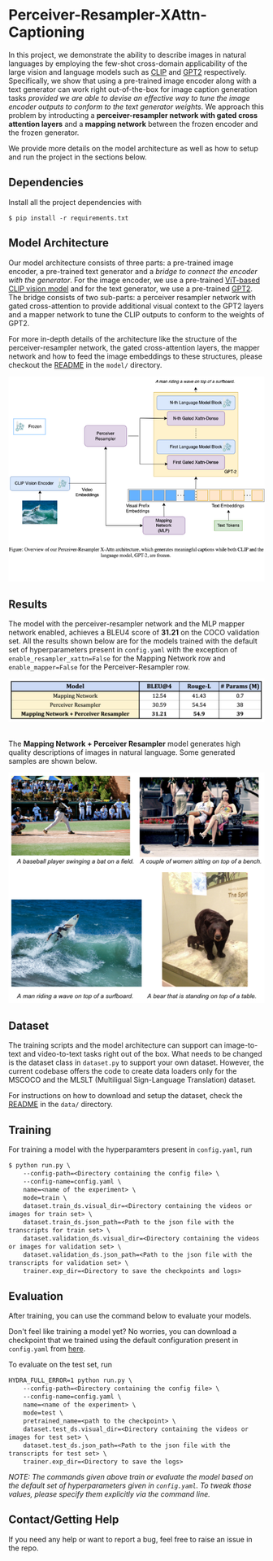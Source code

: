 # Perceiver-Resampler-XAttn-Captioning

In this project, we demonstrate the ability to describe images in natural languages by employing the few-shot cross-domain applicability of the large vision and language models such as [CLIP](https://openai.com/blog/clip/) and [GPT2](https://openai.com/blog/better-language-models/) respectively. Specifically, we show that using a pre-trained image encoder along with a text generator can work right out-of-the-box for image caption generation tasks *provided we are able to devise an effective way to tune the image encoder outputs to conform to the text generator weights*. We approach this problem by introducting a **perceiver-resampler network with gated cross attention layers** and a **mapping network** between the frozen encoder and the frozen generator.

We provide more details on the model architecture as well as how to setup and run the project in the sections below.

## Dependencies

Install all the project dependencies with

```
$ pip install -r requirements.txt
```

## Model Architecture

Our model architecture consists of three parts: a pre-trained image encoder, a pre-trained text generator and a *bridge to connect the encoder with the generator*. For the image encoder, we use a pre-trained [ViT-based CLIP vision model](https://huggingface.co/docs/transformers/model_doc/clip) and for the text generator, we use a pre-trained [GPT2](https://huggingface.co/docs/transformers/model_doc/gpt2). The bridge consists of two sub-parts: a perceiver resampler network with gated cross-attention to provide additional visual context to the GPT2 layers and a mapper network to tune the CLIP outputs to conform to the weights of GPT2.

For more in-depth details of the architecture like the structure of the perceiver-resampler network, the gated cross-attention layers, the mapper network and how to feed the image embeddings to these structures, please checkout the [README](model/README.md) in the `model/` directory.

<div align="center">
  <img
    src="images/model_architecture.png"
    alt="model_architecture"
  />
</div>

## Results

The model with the perceiver-resampler network and the MLP mapper network enabled, achieves a BLEU4 score of **31.21** on the COCO validation set. All the results shown below are for the models trained with the default set of hyperparameters present in `config.yaml` with the exception of `enable_resampler_xattn=False` for the Mapping Network row and `enable_mapper=False` for the Perceiver-Resampler row.

<div align="center">
  <img
    src="images/evaluation_results_table.png"
    alt="evaluation_results_table"
  />
</div>
<br />

The **Mapping Network + Perceiver Resampler** model generates high quality descriptions of images in natural language. Some generated samples are shown below.

<div align="center">
  <img
    src="images/evaluation_results_images.png"
    alt="evaluation_results_images"
  />
</div>

## Dataset

The training scripts and the model architecture can support can image-to-text and video-to-text tasks right out of the box. What needs to be changed is the dataset class in `dataset.py` to support your own dataset. However, the current codebase offers the code to create data loaders only for the MSCOCO and the MLSLT (Multiligual Sign-Language Translation) dataset.

For instructions on how to download and setup the dataset, check the [README](data/README.md) in the `data/` directory.

## Training

For training a model with the hyperparamters present in `config.yaml`, run

```
$ python run.py \
    --config-path=<Directory containing the config file> \
    --config-name=config.yaml \
    name=<name of the experiment> \
    mode=train \
    dataset.train_ds.visual_dir=<Directory containing the videos or images for train set> \
    dataset.train_ds.json_path=<Path to the json file with the transcripts for train set> \
    dataset.validation_ds.visual_dir=<Directory containing the videos or images for validation set> \
    dataset.validation_ds.json_path=<Path to the json file with the transcripts for validation set> \
    trainer.exp_dir=<Directory to save the checkpoints and logs>
```

## Evaluation

After training, you can use the command below to evaluate your models.

Don't feel like training a model yet? No worries, you can download a checkpoint that we trained using the default configuration present in `config.yaml` from [here](https://drive.google.com/file/d/11dYzjLq3nHtG0I_FP49YfztK0FOzbuca/view?usp=sharing).

To evaluate on the test set, run

```
HYDRA_FULL_ERROR=1 python run.py \
    --config-path=<Directory containing the config file> \
    --config-name=config.yaml \
    name=<name of the experiment> \
    mode=test \
    pretrained_name=<path to the checkpoint> \
    dataset.test_ds.visual_dir=<Directory containing the videos or images for test set> \
    dataset.test_ds.json_path=<Path to the json file with the transcripts for test set> \
    trainer.exp_dir=<Directory to save the logs>
```

*NOTE: The commands given above train or evaluate the model based on the default set of hyperparameters given in `config.yaml`. To tweak those values, please specify them explicitly via the command line.*

## Contact/Getting Help

If you need any help or want to report a bug, feel free to raise an issue in the repo.
